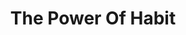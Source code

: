 ---
title: "The Power Of Habit"
description: "Buku ini adalah complement yang bagus sekali untuk Atomic Habit. Kalau Atomic Habit menyediakan practical framework untuk bisa mendevelop atau menghilangkan habit buruk, The Power of Habit lebih menjelaskan bagaimana habit ada dari sudut pandang neuroscience dari studi kasus, dan melakukan analisis tentang hubungannya dengan sosial network."
cover: "images/reading/the-power-of-habit.jpeg"
publishDate: 2019-07-11
authors: "Charles Duhigg"
categories: ["social science & engineering"]
---